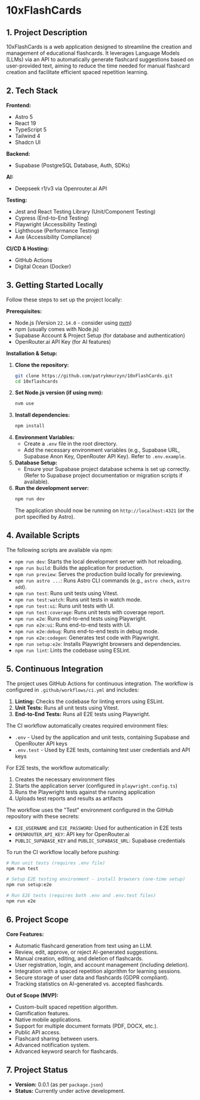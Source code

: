 # 10xFlashCards

## 1. Project Description

10xFlashCards is a web application designed to streamline the creation and management of educational flashcards. It leverages Language Models (LLMs) via an API to automatically generate flashcard suggestions based on user-provided text, aiming to reduce the time needed for manual flashcard creation and facilitate efficient spaced repetition learning.

## 2. Tech Stack

**Frontend:**

- Astro 5
- React 19
- TypeScript 5
- Tailwind 4
- Shadcn UI

**Backend:**

- Supabase (PostgreSQL Database, Auth, SDKs)

**AI:**

- Deepseek r1/v3 via Openrouter.ai API

**Testing:**

- Jest and React Testing Library (Unit/Component Testing)
- Cypress (End-to-End Testing)
- Playwright (Accessibility Testing)
- Lighthouse (Performance Testing)
- Axe (Accessibility Compliance)

**CI/CD & Hosting:**

- GitHub Actions
- Digital Ocean (Docker)

## 3. Getting Started Locally

Follow these steps to set up the project locally:

**Prerequisites:**

- Node.js (Version `22.14.0` - consider using [nvm](https://github.com/nvm-sh/nvm))
- npm (usually comes with Node.js)
- Supabase Account & Project Setup (for database and authentication)
- OpenRouter.ai API Key (for AI features)

**Installation & Setup:**

1.  **Clone the repository:**
    ```bash
    git clone https://github.com/patrykmurzyn/10xFlashCards.git
    cd 10xflashcards
    ```
2.  **Set Node.js version (if using nvm):**
    ```bash
    nvm use
    ```
3.  **Install dependencies:**
    ```bash
    npm install
    ```
4.  **Environment Variables:**
    - Create a `.env` file in the root directory.
    - Add the necessary environment variables (e.g., Supabase URL, Supabase Anon Key, OpenRouter API Key). Refer to `.env.example`.
5.  **Database Setup:**
    - Ensure your Supabase project database schema is set up correctly. (Refer to Supabase project documentation or migration scripts if available).
6.  **Run the development server:**
    ```bash
    npm run dev
    ```
    The application should now be running on `http://localhost:4321` (or the port specified by Astro).

## 4. Available Scripts

The following scripts are available via npm:

- `npm run dev`: Starts the local development server with hot reloading.
- `npm run build`: Builds the application for production.
- `npm run preview`: Serves the production build locally for previewing.
- `npm run astro ...`: Runs Astro CLI commands (e.g., `astro check`, `astro add`).
- `npm run test`: Runs unit tests using Vitest.
- `npm run test:watch`: Runs unit tests in watch mode.
- `npm run test:ui`: Runs unit tests with UI.
- `npm run test:coverage`: Runs unit tests with coverage report.
- `npm run e2e`: Runs end-to-end tests using Playwright.
- `npm run e2e:ui`: Runs end-to-end tests with UI.
- `npm run e2e:debug`: Runs end-to-end tests in debug mode.
- `npm run e2e:codegen`: Generates test code with Playwright.
- `npm run setup:e2e`: Installs Playwright browsers and dependencies.
- `npm run lint`: Lints the codebase using ESLint.

## 5. Continuous Integration

The project uses GitHub Actions for continuous integration. The workflow is configured in `.github/workflows/ci.yml` and includes:

1. **Linting:** Checks the codebase for linting errors using ESLint.
2. **Unit Tests:** Runs all unit tests using Vitest.
3. **End-to-End Tests:** Runs all E2E tests using Playwright.

The CI workflow automatically creates required environment files:

- `.env` - Used by the application and unit tests, containing Supabase and OpenRouter API keys
- `.env.test` - Used by E2E tests, containing test user credentials and API keys

For E2E tests, the workflow automatically:

1. Creates the necessary environment files
2. Starts the application server (configured in `playwright.config.ts`)
3. Runs the Playwright tests against the running application
4. Uploads test reports and results as artifacts

The workflow uses the "Test" environment configured in the GitHub repository with these secrets:

- `E2E_USERNAME` and `E2E_PASSWORD`: Used for authentication in E2E tests
- `OPENROUTER_API_KEY`: API key for OpenRouter.ai
- `PUBLIC_SUPABASE_KEY` and `PUBLIC_SUPABASE_URL`: Supabase credentials

To run the CI workflow locally before pushing:

```bash
# Run unit tests (requires .env file)
npm run test

# Setup E2E testing environment - install browsers (one-time setup)
npm run setup:e2e

# Run E2E tests (requires both .env and .env.test files)
npm run e2e
```

## 6. Project Scope

**Core Features:**

- Automatic flashcard generation from text using an LLM.
- Review, edit, approve, or reject AI-generated suggestions.
- Manual creation, editing, and deletion of flashcards.
- User registration, login, and account management (including deletion).
- Integration with a spaced repetition algorithm for learning sessions.
- Secure storage of user data and flashcards (GDPR compliant).
- Tracking statistics on AI-generated vs. accepted flashcards.

**Out of Scope (MVP):**

- Custom-built spaced repetition algorithm.
- Gamification features.
- Native mobile applications.
- Support for multiple document formats (PDF, DOCX, etc.).
- Public API access.
- Flashcard sharing between users.
- Advanced notification system.
- Advanced keyword search for flashcards.

## 7. Project Status

- **Version:** 0.0.1 (as per `package.json`)
- **Status:** Currently under active development.
